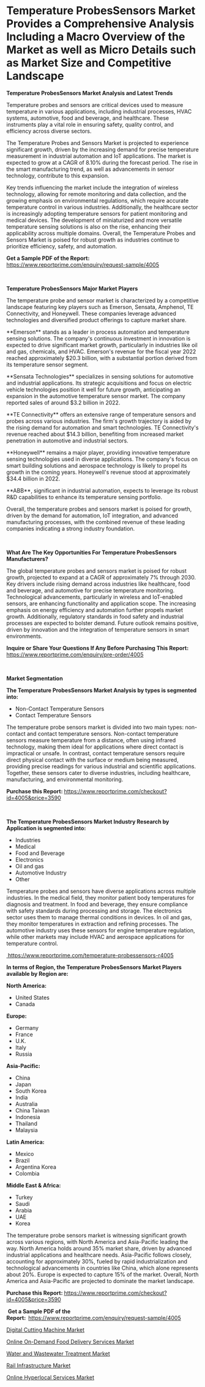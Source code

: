 <p><h1>Temperature ProbesSensors Market Provides a Comprehensive Analysis Including a Macro Overview of the Market as well as Micro Details such as Market Size and Competitive Landscape</h1></p><p><strong>Temperature ProbesSensors Market Analysis and Latest Trends</strong></p>
<p><p>Temperature probes and sensors are critical devices used to measure temperature in various applications, including industrial processes, HVAC systems, automotive, food and beverage, and healthcare. These instruments play a vital role in ensuring safety, quality control, and efficiency across diverse sectors.</p><p>The Temperature Probes and Sensors Market is projected to experience significant growth, driven by the increasing demand for precise temperature measurement in industrial automation and IoT applications. The market is expected to grow at a CAGR of 8.10% during the forecast period. The rise in the smart manufacturing trend, as well as advancements in sensor technology, contribute to this expansion. </p><p>Key trends influencing the market include the integration of wireless technology, allowing for remote monitoring and data collection, and the growing emphasis on environmental regulations, which require accurate temperature control in various industries. Additionally, the healthcare sector is increasingly adopting temperature sensors for patient monitoring and medical devices. The development of miniaturized and more versatile temperature sensing solutions is also on the rise, enhancing their applicability across multiple domains. Overall, the Temperature Probes and Sensors Market is poised for robust growth as industries continue to prioritize efficiency, safety, and automation.</p></p>
<p><strong>Get a Sample PDF of the Report:&nbsp;</strong> <a href="https://www.reportprime.com/enquiry/request-sample/4005">https://www.reportprime.com/enquiry/request-sample/4005</a></p>
<p>&nbsp;</p>
<p><strong>Temperature ProbesSensors Major Market Players</strong></p>
<p><p>The temperature probe and sensor market is characterized by a competitive landscape featuring key players such as Emerson, Sensata, Amphenol, TE Connectivity, and Honeywell. These companies leverage advanced technologies and diversified product offerings to capture market share.</p><p>**Emerson** stands as a leader in process automation and temperature sensing solutions. The company's continuous investment in innovation is expected to drive significant market growth, particularly in industries like oil and gas, chemicals, and HVAC. Emerson's revenue for the fiscal year 2022 reached approximately $20.3 billion, with a substantial portion derived from its temperature sensor segment.</p><p>**Sensata Technologies** specializes in sensing solutions for automotive and industrial applications. Its strategic acquisitions and focus on electric vehicle technologies position it well for future growth, anticipating an expansion in the automotive temperature sensor market. The company reported sales of around $3.2 billion in 2022.</p><p>**TE Connectivity** offers an extensive range of temperature sensors and probes across various industries. The firm's growth trajectory is aided by the rising demand for automation and smart technologies. TE Connectivity's revenue reached about $14.3 billion, benefiting from increased market penetration in automotive and industrial sectors.</p><p>**Honeywell** remains a major player, providing innovative temperature sensing technologies used in diverse applications. The company's focus on smart building solutions and aerospace technology is likely to propel its growth in the coming years. Honeywell's revenue stood at approximately $34.4 billion in 2022.</p><p>**ABB**, significant in industrial automation, expects to leverage its robust R&D capabilities to enhance its temperature sensing portfolio. </p><p>Overall, the temperature probes and sensors market is poised for growth, driven by the demand for automation, IoT integration, and advanced manufacturing processes, with the combined revenue of these leading companies indicating a strong industry foundation.</p></p>
<p>&nbsp;</p>
<p><strong>What Are The Key Opportunities For Temperature ProbesSensors Manufacturers?</strong></p>
<p><p>The global temperature probes and sensors market is poised for robust growth, projected to expand at a CAGR of approximately 7% through 2030. Key drivers include rising demand across industries like healthcare, food and beverage, and automotive for precise temperature monitoring. Technological advancements, particularly in wireless and IoT-enabled sensors, are enhancing functionality and application scope. The increasing emphasis on energy efficiency and automation further propels market growth. Additionally, regulatory standards in food safety and industrial processes are expected to bolster demand. Future outlook remains positive, driven by innovation and the integration of temperature sensors in smart environments.</p></p>
<p><strong>Inquire or Share Your Questions If Any Before Purchasing This Report:</strong> <a href="https://www.reportprime.com/enquiry/pre-order/4005">https://www.reportprime.com/enquiry/pre-order/4005</a></p>
<p>&nbsp;</p>
<p><strong>Market Segmentation</strong></p>
<p><strong>The Temperature ProbesSensors Market Analysis by types is segmented into:</strong></p>
<p><ul><li>Non-Contact Temperature Sensors</li><li>Contact Temperature Sensors</li></ul></p>
<p><p>The temperature probe sensors market is divided into two main types: non-contact and contact temperature sensors. Non-contact temperature sensors measure temperature from a distance, often using infrared technology, making them ideal for applications where direct contact is impractical or unsafe. In contrast, contact temperature sensors require direct physical contact with the surface or medium being measured, providing precise readings for various industrial and scientific applications. Together, these sensors cater to diverse industries, including healthcare, manufacturing, and environmental monitoring.</p></p>
<p><strong>Purchase this Report:&nbsp;</strong><a href="https://www.reportprime.com/checkout?id=4005&price=3590">https://www.reportprime.com/checkout?id=4005&price=3590</a></p>
<p>&nbsp;</p>
<p><strong>The Temperature ProbesSensors Market Industry Research by Application is segmented into:</strong></p>
<p><ul><li>Industries</li><li>Medical</li><li>Food and Beverage</li><li>Electronics</li><li>Oil and gas</li><li>Automotive Industry</li><li>Other</li></ul></p>
<p><p>Temperature probes and sensors have diverse applications across multiple industries. In the medical field, they monitor patient body temperatures for diagnosis and treatment. In food and beverage, they ensure compliance with safety standards during processing and storage. The electronics sector uses them to manage thermal conditions in devices. In oil and gas, they monitor temperatures in extraction and refining processes. The automotive industry uses these sensors for engine temperature regulation, while other markets may include HVAC and aerospace applications for temperature control.</p></p>
<p><a href="https://www.reportprime.com/temperature-probessensors-r4005">&nbsp;https://www.reportprime.com/temperature-probessensors-r4005</a></p>
<p><strong>In terms of Region, the Temperature ProbesSensors Market Players available by Region are:</strong></p>
<p>
    <p> <strong> North America: </strong>
        <ul>
            <li>United States</li>
            <li>Canada</li>
        </ul>
        </p> 
    <p> <strong> Europe: </strong>
        <ul>
            <li>Germany</li>
            <li>France</li>
            <li>U.K.</li>
            <li>Italy</li>
            <li>Russia</li>
        </ul>
        </p> 
    <p> <strong> Asia-Pacific: </strong>
        <ul>
            <li>China</li>
            <li>Japan</li>
            <li>South Korea</li>
            <li>India</li>
            <li>Australia</li>
            <li>China Taiwan</li>
            <li>Indonesia</li>
            <li>Thailand</li>
            <li>Malaysia</li>
        </ul>
        </p> 
    <p> <strong> Latin America: </strong>
        <ul>
            <li>Mexico</li>
            <li>Brazil</li>
            <li>Argentina Korea</li>
            <li>Colombia</li>
        </ul>
        </p> 
    <p> <strong> Middle East & Africa: </strong>
        <ul>
            <li>Turkey</li>
            <li>Saudi</li>
            <li>Arabia</li>
            <li>UAE</li>
            <li>Korea</li>
        </ul>
    </p>
    </p>
<p><p>The temperature probe sensors market is witnessing significant growth across various regions, with North America and Asia-Pacific leading the way. North America holds around 35% market share, driven by advanced industrial applications and healthcare needs. Asia-Pacific follows closely, accounting for approximately 30%, fueled by rapid industrialization and technological advancements in countries like China, which alone represents about 20%. Europe is expected to capture 15% of the market. Overall, North America and Asia-Pacific are projected to dominate the market landscape.</p></p>
<p><strong>Purchase this Report: </strong><a href="https://www.reportprime.com/checkout?id=4005&price=3590">https://www.reportprime.com/checkout?id=4005&price=3590</a></p>
<p>&nbsp;<strong>Get a Sample PDF of the Report:&nbsp;&nbsp;</strong><a href="https://www.reportprime.com/enquiry/request-sample/4005">https://www.reportprime.com/enquiry/request-sample/4005</a></p>
<p><strong></strong></p>
<p><p><a href="https://www.linkedin.com/pulse/digital-cutting-machine-market-report-product-type-continuous-frnzf?trackingId=k1xEbIeaQ6%2BrbT4Wd0rpuA%3D%3D">Digital Cutting Machine Market</a></p><p><a href="https://issuu.com/reportprime-2/docs/online-on-demand-food-delivery-serv_3385bf26c0626b">Online On-Demand Food Delivery Services Market</a></p><p><a href="https://www.linkedin.com/pulse/strategic-insights-global-water-wastewater-treatment-market-9zame?trackingId=TZ3ZGXRjThu1Tk%2FDMT33lA%3D%3D">Water and Wastewater Treatment Market</a></p><p><a href="https://www.linkedin.com/pulse/rail-infrastructure-market-growth-outlook-from-2024-2031-projecting-57mee?trackingId=ktHubXYERwiz%2FW7D9ReStw%3D%3D">Rail Infrastructure Market</a></p><p><a href="https://issuu.com/reportprime-2/docs/online-hyperlocal-services-market-s_640686d06015bc">Online Hyperlocal Services Market</a></p></p>
